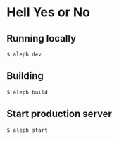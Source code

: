 # Hell Yes or No

## Running locally

`$ aleph dev`

## Building

`$ aleph build`

## Start production server

`$ aleph start`